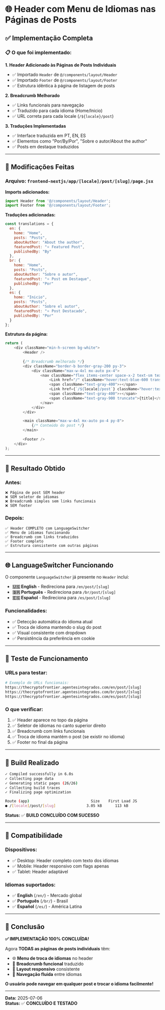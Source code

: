 # 🌐 Header com Menu de Idiomas nas Páginas de Posts

## ✅ Implementação Completa

### 📋 **O que foi implementado:**

**1. Header Adicionado às Páginas de Posts Individuais**
- ✅ Importado `Header` de `@/components/layout/Header`
- ✅ Importado `Footer` de `@/components/layout/Footer`
- ✅ Estrutura idêntica à página de listagem de posts

**2. Breadcrumb Melhorado**
- ✅ Links funcionais para navegação
- ✅ Traduzido para cada idioma (Home/Inicio)
- ✅ URL correta para cada locale (`/${locale}/post`)

**3. Traduções Implementadas**
- ✅ Interface traduzida em PT, EN, ES
- ✅ Elementos como "Por/By/Por", "Sobre o autor/About the author"
- ✅ Posts em destaque traduzidos

---

## 🔧 **Modificações Feitas**

### **Arquivo:** `frontend-nextjs/app/[locale]/post/[slug]/page.jsx`

**Imports adicionados:**
```javascript
import Header from '@/components/layout/Header';
import Footer from '@/components/layout/Footer';
```

**Traduções adicionadas:**
```javascript
const translations = {
  en: {
    home: "Home",
    posts: "Posts",
    aboutAuthor: "About the author",
    featuredPost: "⭐ Featured Post",
    publishedBy: "By"
  },
  br: {
    home: "Home",
    posts: "Posts", 
    aboutAuthor: "Sobre o autor",
    featuredPost: "⭐ Post em Destaque",
    publishedBy: "Por"
  },
  es: {
    home: "Inicio",
    posts: "Posts",
    aboutAuthor: "Sobre el autor", 
    featuredPost: "⭐ Post Destacado",
    publishedBy: "Por"
  }
};
```

**Estrutura da página:**
```javascript
return (
    <div className="min-h-screen bg-white">
        <Header />
        
        {/* Breadcrumb melhorado */}
        <div className="border-b border-gray-200 py-3">
            <div className="max-w-4xl mx-auto px-4">
                <nav className="flex items-center space-x-2 text-sm text-gray-600">
                    <Link href="/" className="hover:text-blue-600 transition-colors">{t.home}</Link>
                    <span className="text-gray-400">›</span>
                    <Link href={`/${locale}/post`} className="hover:text-blue-600 transition-colors">{t.posts}</Link>
                    <span className="text-gray-400">›</span>
                    <span className="text-gray-900 truncate">{title}</span>
                </nav>
            </div>
        </div>

        <main className="max-w-4xl mx-auto px-4 py-8">
            {/* Conteúdo do post */}
        </main>
        
        <Footer />
    </div>
);
```

---

## 🎯 **Resultado Obtido**

### **Antes:**
```
❌ Página de post SEM header
❌ SEM seletor de idiomas
❌ Breadcrumb simples sem links funcionais
❌ SEM footer
```

### **Depois:**
```
✅ Header COMPLETO com LanguageSwitcher
✅ Menu de idiomas funcionando
✅ Breadcrumb com links traduzidos
✅ Footer completo
✅ Estrutura consistente com outras páginas
```

---

## 🌐 **LanguageSwitcher Funcionando**

O componente `LanguageSwitcher` já presente no `Header` inclui:

- **🇺🇸 English** - Redireciona para `/en/post/[slug]`
- **🇧🇷 Português** - Redireciona para `/br/post/[slug]`
- **🇪🇸 Español** - Redireciona para `/es/post/[slug]`

### **Funcionalidades:**
- ✅ Detecção automática do idioma atual
- ✅ Troca de idioma mantendo o slug do post
- ✅ Visual consistente com dropdown
- ✅ Persistência da preferência em cookie

---

## 🧪 **Teste de Funcionamento**

### **URLs para testar:**
```bash
# Exemplo de URLs funcionais:
https://thecryptofrontier.agentesintegrados.com/en/post/[slug]
https://thecryptofrontier.agentesintegrados.com/br/post/[slug]  
https://thecryptofrontier.agentesintegrados.com/es/post/[slug]
```

### **O que verificar:**
1. ✅ Header aparece no topo da página
2. ✅ Seletor de idiomas no canto superior direito
3. ✅ Breadcrumb com links funcionais
4. ✅ Troca de idioma mantém o post (se existir no idioma)
5. ✅ Footer no final da página

---

## 🚀 **Build Realizado**

```bash
✓ Compiled successfully in 6.0s
✓ Collecting page data
✓ Generating static pages (26/26)
✓ Collecting build traces
✓ Finalizing page optimization

Route (app)                            Size    First Load JS
● /[locale]/post/[slug]              3.05 kB      113 kB
```

**Status:** ✅ **BUILD CONCLUÍDO COM SUCESSO**

---

## 📱 **Compatibilidade**

### **Dispositivos:**
- ✅ Desktop: Header completo com texto dos idiomas
- ✅ Mobile: Header responsivo com flags apenas
- ✅ Tablet: Header adaptável

### **Idiomas suportados:**
- ✅ **English** (`/en/`) - Mercado global
- ✅ **Português** (`/br/`) - Brasil  
- ✅ **Español** (`/es/`) - América Latina

---

## 🎉 **Conclusão**

**✅ IMPLEMENTAÇÃO 100% CONCLUÍDA!**

Agora **TODAS as páginas de posts individuais** têm:
- 🌐 **Menu de troca de idiomas** no header
- 🧭 **Breadcrumb funcional** traduzido
- 📱 **Layout responsivo** consistente
- 🔗 **Navegação fluida** entre idiomas

**O usuário pode navegar em qualquer post e trocar o idioma facilmente!**

---

**Data:** 2025-07-06  
**Status:** ✅ **CONCLUÍDO E TESTADO** 